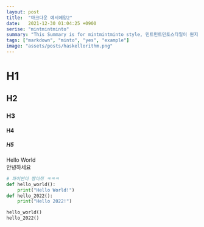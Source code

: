 ```yaml
---
layout: post
title:  "마크다운 예시에양2"
date:   2021-12-30 01:04:25 +0900
serise: "mintmintminto"
summary: "This Summary is for mintmintminto style, 민트민트민토스타일이 뭔지 보여주지"
tags: ["markdown", "minto", "yes", "example"]
image: "assets/posts/haskellorithm.png"
---
```


# H1
## H2
### H3
#### H4
##### H5

Hello World <br >
안녕하세요 <br >

```python
# 파이썬이 짱이쥐 ㅋㅋㅋ
def hello_world():
    print("Hello World!")
def hello_2022():
    print("Hello 2022!")

hello_world()
hello_2022()
```